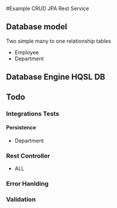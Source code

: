 #Example CRUD JPA Rest Service 

## Database model

Two simple many to one relationship tables

 - Employee
 - Department
 
 ## Database Engine HQSL DB
 
 
 ## Todo
 
 ### Integrations Tests
 
 #### Persistence
  - Department
 ### Rest Controller
 - ALL
 
 ### Error Hanlding 
 ### Validation